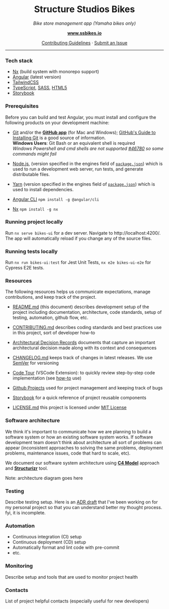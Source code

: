 <h1 align="center">Structure Studios Bikes</h1>

<p align="center">
  <i>Bike store management app (Yamaha bikes only)</i>
  <br>
</p>

<p align="center">
  <a href="https://www.ssbikes.io"><strong>www.ssbikes.io</strong></a>
  <br>
</p>

<p align="center">
  <a href="#">Contributing Guidelines</a>
  ·
  <a href="#">Submit an Issue</a>
  <br>
</p>

<hr>

### Tech stack

- [Nx](https://nx.dev/) (build system with monorepo support)
- [Angular](https://angular.io/docs) (latest version)
- [TailwindCSS](https://tailwindcss.com/)
- [TypeScript](https://www.typescriptlang.org/), [SASS](https://sass-lang.com/), [HTML5](https://html.spec.whatwg.org/multipage/)
- [Storybook](https://storybook.js.org/)

### Prerequisites

Before you can build and test Angular, you must install and configure the following products on your development machine:

- [Git](https://git-scm.com/) and/or the [**GitHub app**](https://desktop.github.com/) (for Mac and Windows);
  [GitHub's Guide to Installing Git](https://help.github.com/articles/set-up-git) is a good source of information.\
  **Windows Users**: Git Bash or an equivalent shell is required\
  _Windows Powershell and cmd shells are not supported [#46780](https://github.com/angular/angular/issues/46780) so some commands might fail_

- [Node.js](https://nodejs.org), (version specified in the engines field of [`package.json`](../package.json)) which is used to run a development web server, run tests, and generate distributable files.

- [Yarn](https://yarnpkg.com) (version specified in the engines field of [`package.json`](../package.json)) which is used to install dependencies.

- [Angular CLI](https://github.com/angular/angular-cli) `npm install -g @angular/cli`

- [Nx](https://www.npmjs.com/package/nx) `npm install -g nx`

### Running project locally

Run `nx serve bikes-ui` for a dev server. Navigate to http://localhost:4200/. The app will automatically reload if you change any of the source files.

### Running tests locally

Run `nx run bikes-ui:test` for Jest Unit Tests, `nx e2e bikes-ui-e2e` for Cypress E2E tests.

### Resources

The following resources helps us communicate expectations, manage contributions, and keep track of the project.

- [README.md](README.md) (this document) describes development setup of the project including documentation, architecture, code standards, setup of testing, automation, github flow, etc.

- [CONTRIBUTING.md](CONTRIBUTING.md) describes coding standards and best practices use in this project, sort of developer how-to

- [Architectural Decision Records](https://github.com/joelparkerhenderson/architecture-decision-record) documents that capture an important architectural decision made along with its context and consequences

- [CHANGELOG.md](CHANGELOG.md) keeps track of changes in latest releases. We use [SemVer](https://semver.org/) for versioning

- [Code Tour](https://marketplace.visualstudio.com/items?itemName=vsls-contrib.codetour#recording-tours) (VSCode Extension): to quickly review step-by-step code implementation (see [how-to]() use)

- [Github Projects]() used for project management and keeping track of bugs

- [Storybook](https://storybook.js.org/) for a quick reference of project reusable components

- [LICENSE.md](LICENSE.md) this project is licensed under [MIT License](https://license.md/licenses/mit-license/)

### Software architecture

We think it's important to communicate how we are planning to build a software system or how an existing software system works. If software development team doesn't think about architecture all sort of problems can appear (inconsistent approaches to solving the same problems, deployment problems, maintenance issues, code that hard to scale, etc).

We document our software system architecture using **[C4 Model](https://c4model.com/)** approach and **[Structurizr](https://structurizr.com/)** tool.

Note: architecture diagram goes here

### Testing

Describe testing setup. Here is an [ADR draft](adr-testing.md) that I've been working on for my personal project so that you can understand better my thought process. fyi, it is incomplete.

### Automation

- Continuous integration (CI) setup
- Continuous deployment (CD) setup
- Automatically format and lint code with pre-commit
- etc.

### Monitoring

Describe setup and tools that are used to monitor project health

### Contacts

List of project helpful contacts (especially useful for new developers)
